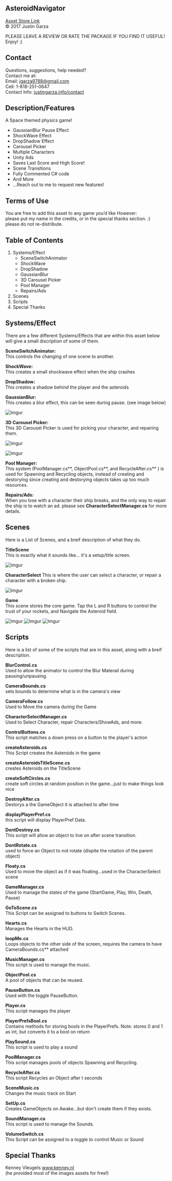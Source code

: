 AsteroidNavigator
-------------------------------------
[Asset Store Link](http://u3d.as/Jto)  
© 2017 Justin Garza

PLEASE LEAVE A REVIEW OR RATE THE PACKAGE IF YOU FIND IT USEFUL!
Enjoy! :)


Contact  
-------------------------------------
Questions, suggestions, help needed?  
Contact me at:  
Email: jgarza9788@gmail.com  
Cell: 1-818-251-0647  
Contact Info: [justingarza.info/contact](http://justingarza.info/contact/)
  
Description/Features
-------------------------------------
A Space themed physics game!

* GaussianBlur Pause Effect
* ShockWave Effect
* DropShadow Effect
* Carousel Picker
* Multiple Characters
* Unity Ads
* Saves Last Score and High Score!
* Scene Transitions
* Fully Commented C# code
* And More
* ...Reach out to me to request new features!  


Terms of Use
-------------------------------------
You are free to add this asset to any game you’d like
However:  
please put my name in the credits, or in the special thanks section. :)  
please do not re-distribute.  

Table of Contents 
-------------------------------------
1. Systems/Effect
	* SceneSwitchAnimator
	* ShockWave
	* DropShadow
	* GaussianBlur
	* 3D Carousel Picker
	* Pool Manager
	* Repairs/Ads
2. Scenes	
3. Scripts
4. Special Thanks


  
Systems/Effect
-------------------------------------
There are a few different Systems/Effects that are within this asset below will give a small discription of some of them.

**SceneSwitchAnimator:**  
This controls the changing of one scene to another.

**ShockWave:**  
This creates a small shockwave effect when the ship crashes

**DropShadow:**  
This creates a shadow behind the player and the asteroids

**GaussianBlur:**  
This creates a blur effect, this can be seen during pause. (see image below)

![Imgur](https://i.imgur.com/39cTMAOm.png)

**3D Carousel Picker:**  
This 3D Carousel Picker is used for picking your character, and repairing them.

![Imgur](http://i.imgur.com/xB2cPLfm.png)

![Imgur](https://i.imgur.com/AE6Ns02m.png)

**Pool Manager:**  
This system (PoolManager.cs**, ObjectPool.cs**, and RecycleAfter.cs** ) is used for Spawning and Recycling objects, instead of creating and destorying since creating and destorying objects takes up too much resources.

**Repairs/Ads:**  
When you lose with a character their ship breaks, and the only way to repair the ship is to watch an ad. please see **CharacterSelectManager.cs** for more details.


Scenes 
-------------------------------------
Here is a List of Scenes, and a breif description of what they do.

**TitleScene**  
This is exactly what it sounds like...
it's a setup/title screen.

![Imgur](https://i.imgur.com/Qs9DvsKm.png)


**CharacterSelect**
This is where the user can select a character, or repair a character with a broken ship.

![Imgur](https://i.imgur.com/AE6Ns02m.png)

**Game**  
This scene stores the core game.
Tap the L and R buttons to control the trust of your rockets, and Navigate the Asteroid field.

![Imgur](https://i.imgur.com/ZT7VPoYm.png)
![Imgur](https://i.imgur.com/sDkVe5Fm.png)
![Imgur](https://i.imgur.com/Luxwqj2m.png)

Scripts 
-------------------------------------
Here is a list of some of the scripts that are in this asset, along with a breif description.

**BlurControl.cs**  
Used to allow the animator to control the Blur Materail during pausing/unpausing.

**CameraBounds.cs**  
sets bounds to determine what is in the camera's view

**CameraFollow.cs**  
Used to Move the camera during the Game

**CharacterSelectManager.cs**  
Used to Select Character, repair Characters/ShowAds, and more.

**ControlButtons.cs**  
This script matches a down press on a button to the player's action

**createAsteroids.cs**  
This Script creates the Asteroids in the game

**createAsteroidsTitleScene.cs**  
creates Asteroids on the TitleScene

**createSoftCircles.cs**  
create soft circles at random position in the game...just to make things look nice

**DestroyAfter.cs**  
Destorys a the GameObject it is attached to after time

**displayPlayerPref.cs**  
this script will display PlayerPref Data.

**DontDestroy.cs**  
This script will allow an object to live on after scene transition.

**DontRotate.cs**  
used to force an Object to not rotate (dispite the rotation of the parent object)

**Floaty.cs**  
Used to move the object as if it was floating...used in the CharacterSelect scene

**GameManager.cs**  
Used to manage the states of the game (StartGame, Play, Win, Death, Pause)

**GoToScene.cs**  
This Script can be assigned to buttons to Switch Scenes.

**Hearts.cs**  
Manages the Hearts in the HUD.

**loopMe.cs**  
Loops objects to the other side of the screen, requires the camera to have CameraBounds.cs** attached

**MusicManager.cs**  
This script is used to manage the music.

**ObjectPool.cs**  
A pool of objects that can be reused.

**PauseButton.cs**  
Used with the toggle PauseButton.

**Player.cs**  
This script manages the player

**PlayerPrefsBool.cs**  
Contains methods for storing bools in the PlayerPrefs.
Note: stores 0 and 1 as int, but converts it to a bool on return

**PlaySound.cs**  
This script is used to play a sound

**PoolManager.cs**  
This script manages pools of objects
Spawning and Recycling.

**RecycleAfter.cs**  
This script Recycles an Object after t seconds

**SceneMusic.cs**  
Changes the music track on Start

**SetUp.cs**  
Creates GameObjects on Awake...but don't create them if they exists.

**SoundManager.cs**  
This script is used to manage the Sounds.

**VolumeSwitch.cs**  
This Script can be assigned to a toggle to control Music or Sound

Special Thanks 
-------------------------------------
Kenney Vleugels www.kenney.nl  
(he provided most of the images assets for free!)
